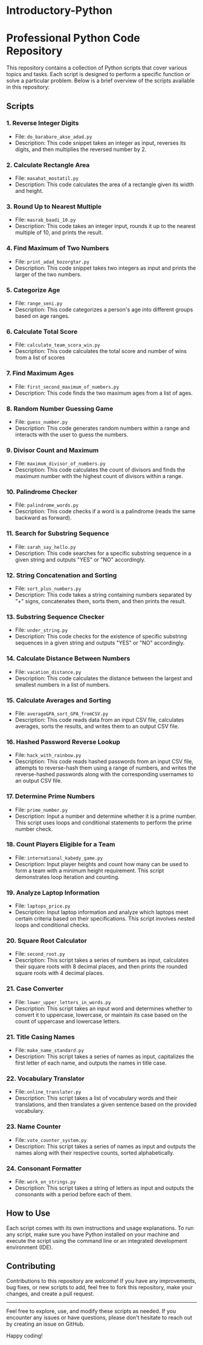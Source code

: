 # Introductory-Python
# Professional Python Code Repository

This repository contains a collection of Python scripts that cover various topics and tasks. Each script is designed to perform a specific function or solve a particular problem. Below is a brief overview of the scripts available in this repository:

## Scripts

### 1. Reverse Integer Digits
- File: `do_barabare_akse_adad.py`
- Description: This code snippet takes an integer as input, reverses its digits, and then multiplies the reversed number by 2.

### 2. Calculate Rectangle Area
- File: `masahat_mostatil.py`
- Description: This code calculates the area of a rectangle given its width and height.

### 3. Round Up to Nearest Multiple
- File: `masrab_baadi_10.py`
- Description: This code takes an integer input, rounds it up to the nearest multiple of 10, and prints the result.

### 4. Find Maximum of Two Numbers
- File: `print_adad_bozorgtar.py`
- Description: This code snippet takes two integers as input and prints the larger of the two numbers.

### 5. Categorize Age
- File: `range_seni.py`
- Description: This code categorizes a person's age into different groups based on age ranges.

### 6. Calculate Total Score
- File: `calculate_team_scora_win.py`
- Description: This code calculates the total score and number of wins from a list of scores

### 7. Find Maximum Ages
- File: `first_second_maximum_of_numbers.py`
- Description: This code finds the two maximum ages from a list of ages.

### 8. Random Number Guessing Game
- File: `guess_number.py`
- Description: This code generates random numbers within a range and interacts with the user to guess the numbers.

### 9. Divisor Count and Maximum
- File: `maximum_divisor_of_numbers.py`
- Description: This code calculates the count of divisors and finds the maximum number with the highest count of divisors within a range.

### 10. Palindrome Checker
- File: `palindrome_words.py`
- Description: This code checks if a word is a palindrome (reads the same backward as forward).

### 11. Search for Substring Sequence
- File: `sarah_say_hello.py`
- Description: This code searches for a specific substring sequence in a given string and outputs "YES" or "NO" accordingly.

### 12. String Concatenation and Sorting
- File: `sort_plus_numbers.py`
- Description: This code takes a string containing numbers separated by "+" signs, concatenates them, sorts them, and then prints the result.

### 13. Substring Sequence Checker
- File: `under_string.py`
- Description: This code checks for the existence of specific substring sequences in a given string and outputs "YES" or "NO" accordingly.

### 14. Calculate Distance Between Numbers
- File: `vacation_distance.py`
- Description: This code calculates the distance between the largest and smallest numbers in a list of numbers.

### 15. Calculate Averages and Sorting
- File: `averageGPA_sort_GPA_fromCSV.py`
- Description: This code reads data from an input CSV file, calculates averages, sorts the results, and writes them to an output CSV file.

### 16. Hashed Password Reverse Lookup
- File: `hack_with_rainbow.py`
- Description: This code reads hashed passwords from an input CSV file, attempts to reverse-hash them using a range of numbers, and writes the reverse-hashed passwords along with the corresponding usernames to an output CSV file.

### 17. Determine Prime Numbers
- File: `prime_number.py`
- Description: Input a number and determine whether it is a prime number. This script uses loops and conditional statements to perform the prime number check.

### 18. Count Players Eligible for a Team
- File: `international_kabedy_game.py`
- Description: Input player heights and count how many can be used to form a team with a minimum height requirement. This script demonstrates loop iteration and counting.

### 19. Analyze Laptop Information
- File: `laptops_price.py`
- Description: Input laptop information and analyze which laptops meet certain criteria based on their specifications. This script involves nested loops and conditional checks.

### 20. Square Root Calculator
- File: `second_root.py`
- Description: This script takes a series of numbers as input, calculates their square roots with 8 decimal places, and then prints the rounded square roots with 4 decimal places.

### 21. Case Converter
- File: `lower_upper_letters_in_words.py`
- Description: This script takes an input word and determines whether to convert it to uppercase, lowercase, or maintain its case based on the count of uppercase and lowercase letters.

### 21. Title Casing Names
- File: `make_name_standard.py`
- Description: This script takes a series of names as input, capitalizes the first letter of each name, and outputs the names in title case.

### 22. Vocabulary Translator
- File: `online_translater.py`
- Description: This script takes a list of vocabulary words and their translations, and then translates a given sentence based on the provided vocabulary.

### 23. Name Counter
- File: `vote_counter_system.py`
- Description: This script takes a series of names as input and outputs the names along with their respective counts, sorted alphabetically.

### 24. Consonant Formatter
- File: `work_on_strings.py`
- Description: This script takes a string of letters as input and outputs the consonants with a period before each of them.

## How to Use

Each script comes with its own instructions and usage explanations. To run any script, make sure you have Python installed on your machine and execute the script using the command line or an integrated development environment (IDE).

## Contributing

Contributions to this repository are welcome! If you have any improvements, bug fixes, or new scripts to add, feel free to fork this repository, make your changes, and create a pull request.

---

Feel free to explore, use, and modify these scripts as needed. If you encounter any issues or have questions, please don't hesitate to reach out by creating an issue on GitHub.

Happy coding!
